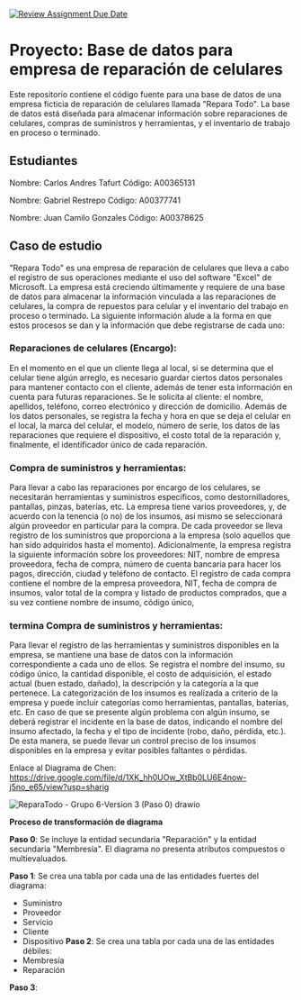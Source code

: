 [![Review Assignment Due Date](https://classroom.github.com/assets/deadline-readme-button-24ddc0f5d75046c5622901739e7c5dd533143b0c8e959d652212380cedb1ea36.svg)](https://classroom.github.com/a/Xf2EcXKu)
# Proyecto: Base de datos para empresa de reparación de celulares
Este repositorio contiene el código fuente para una base de datos de una empresa ficticia de reparación de celulares llamada "Repara Todo". La base de datos está diseñada para almacenar información sobre reparaciones de celulares, compras de suministros y herramientas, y el inventario de trabajo en proceso o terminado.

## Estudiantes
Nombre: Carlos Andres Tafurt
Código: A00365131

Nombre: Gabriel Restrepo
Código: A00377741

Nombre: Juan Camilo Gonzales
Código: A00378625

## Caso de estudio
"Repara Todo" es una empresa de reparación de celulares que lleva a cabo el registro de sus operaciones mediante el uso del software "Excel" de Microsoft. La empresa está creciendo últimamente y requiere de una base de datos para almacenar la información vinculada a las reparaciones de celulares, la compra de repuestos para celular y el inventario del trabajo en proceso o terminado. La siguiente información alude a la forma en que estos procesos se dan y la información que debe registrarse de cada uno:

### Reparaciones de celulares (Encargo):
En el momento en el que un cliente llega al local, si se determina que el celular tiene algún arreglo, es necesario guardar ciertos datos personales para mantener contacto con el cliente, además de tener esta información en cuenta para futuras reparaciones. Se le solicita al cliente: el nombre, apellidos, teléfono, correo electrónico y dirección de domicilio. Además de los datos personales, se registra la fecha y hora en que se deja el celular en el local, la marca del celular, el modelo, número de serie, los datos de las reparaciones que requiere el dispositivo, el costo total de la reparación y, finalmente, el identificador único de cada reparación.

### Compra de suministros y herramientas:
Para llevar a cabo las reparaciones por encargo de los celulares, se necesitarán herramientas y suministros específicos, como destornilladores, pantallas, pinzas, baterías, etc. La empresa tiene varios proveedores, y, de acuerdo con la tenencia (o no) de los insumos, así mismo se seleccionará algún proveedor en particular para la compra. De cada proveedor se lleva registro de los suministros que proporciona a la empresa (solo aquellos que han sido adquiridos hasta el momento). Adicionalmente, la empresa registra la siguiente información sobre los proveedores: NIT, nombre de empresa proveedora, fecha de compra, número de cuenta bancaria para hacer los pagos, dirección, ciudad y teléfono de contacto. El registro de cada compra contiene el nombre de la empresa proveedora, NIT, fecha de compra de insumos, valor total de la compra y listado de productos comprados, que a su vez contiene nombre de insumo, código único,

### termina Compra de suministros y herramientas:
Para llevar el registro de las herramientas y suministros disponibles en la empresa, se mantiene una base de datos con la información correspondiente a cada uno de ellos. Se registra el nombre del insumo, su código único, la cantidad disponible, el costo de adquisición, el estado actual (buen estado, dañado), la descripción y la categoría a la que pertenece. La categorización de los insumos es realizada a criterio de la empresa y puede incluir categorías como herramientas, pantallas, baterías, etc. En caso de que se presente algún problema con algún insumo, se deberá registrar el incidente en la base de datos, indicando el nombre del insumo afectado, la fecha y el tipo de incidente (robo, daño, pérdida, etc.). De esta manera, se puede llevar un control preciso de los insumos disponibles en la empresa y evitar posibles faltantes o pérdidas.


Enlace al Diagrama de Chen:
https://drive.google.com/file/d/1XK_hh0UOw_XtBb0LU6E4now-j5no_e65/view?usp=sharig

![ReparaTodo - Grupo 6-Version 3 (Paso 0) drawio](https://user-images.githubusercontent.com/93087966/234304348-aa9a582a-bd93-49ac-b80b-122cd5c32f83.png)


**Proceso de transformación de diagrama**  

**Paso 0**: Se incluye la entidad secundaria "Reparación" y la entidad secundaria "Membresía". El diagrama no presenta atributos compuestos o multievaluados.  

**Paso 1**: Se crea una tabla por cada una de las entidades fuertes del diagrama: 
  - Suministro
  - Proveedor
  - Servicio
  - Cliente
  - Dispositivo
**Paso 2**: Se crea una tabla por cada una de las entidades débiles:  
  - Membresía
  - Reparación

**Paso 3**: 

  
